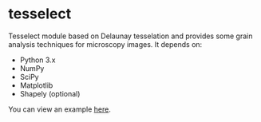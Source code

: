tesselect
=========

Tesselect module based on Delaunay tesselation and provides some grain analysis techniques for microscopy images. It depends on:

 * Python 3.x
 * NumPy
 * SciPy
 * Matplotlib
 * Shapely (optional) 

You can view an example [here](http://nbviewer.ipython.org/github/antonsergeev/tesselect/blob/master/examples/Tesselect%20%28IPython%20Notebook%20example%29.ipynb).
